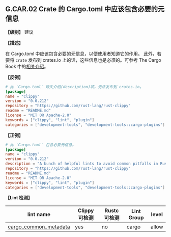 ## G.CAR.02 Crate 的 Cargo.toml 中应该包含必要的元信息

**【级别】** 建议

**【描述】**

在 Cargo.toml 中应该包含必要的元信息，以便使用者知道它的作用。
此外，若要将 `crate` 发布到 crates.io 上的话，这些信息也是必须的。可参考 The Cargo Book 中的[相关介绍](https://doc.rust-lang.org/cargo/reference/manifest.html)。

**【反例】**

```toml
# 此 `Cargo.toml` 缺失介绍(description)项。无法发布到 crates.io。
[package]
name = "clippy"
version = "0.0.212"
repository = "https://github.com/rust-lang/rust-clippy"
readme = "README.md"
license = "MIT OR Apache-2.0"
keywords = ["clippy", "lint", "plugin"]
categories = ["development-tools", "development-tools::cargo-plugins"]
```

**【正例】**

```toml
# 此 `Cargo.toml` 包含必要元信息。
[package]
name = "clippy"
version = "0.0.212"
description = "A bunch of helpful lints to avoid common pitfalls in Rust"
repository = "https://github.com/rust-lang/rust-clippy"
readme = "README.md"
license = "MIT OR Apache-2.0"
keywords = ["clippy", "lint", "plugin"]
categories = ["development-tools", "development-tools::cargo-plugins"]
```

**【Lint 检测】**

| lint name                                                    | Clippy 可检测 | Rustc 可检测 | Lint Group | level |
| ------------------------------------------------------------ | ------------- | ------------ | ---------- | ----- |
| [cargo_common_metadata](https://rust-lang.github.io/rust-clippy/master/#cargo_common_metadata) | yes           | no           | cargo      | allow |
